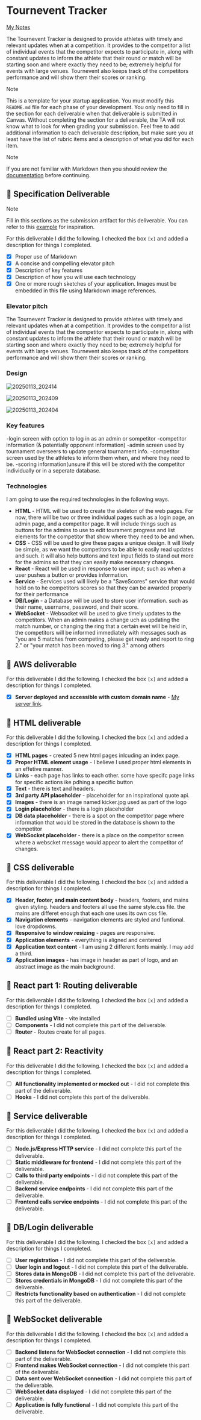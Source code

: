 # Tournevent Tracker

[My Notes](notes.md)

The Tournevent Tracker is designed to provide athletes with timely and relevant updates when at a competition. It provides to the competitor a list of individual events that the competitor expects to participate in, along with constant updates to inform the athlete that their round or match will be starting soon and where exactly they need to be; extremely helpful for events with large venues. Tournevent also keeps track of the competitors performance and will show them their scores or ranking.


> [!NOTE]
>  This is a template for your startup application. You must modify this `README.md` file for each phase of your development. You only need to fill in the section for each deliverable when that deliverable is submitted in Canvas. Without completing the section for a deliverable, the TA will not know what to look for when grading your submission. Feel free to add additional information to each deliverable description, but make sure you at least have the list of rubric items and a description of what you did for each item.

> [!NOTE]
>  If you are not familiar with Markdown then you should review the [documentation](https://docs.github.com/en/get-started/writing-on-github/getting-started-with-writing-and-formatting-on-github/basic-writing-and-formatting-syntax) before continuing.

## 🚀 Specification Deliverable

> [!NOTE]
>  Fill in this sections as the submission artifact for this deliverable. You can refer to this [example](https://github.com/webprogramming260/startup-example/blob/main/README.md) for inspiration.

For this deliverable I did the following. I checked the box `[x]` and added a description for things I completed.

- [x] Proper use of Markdown
- [x] A concise and compelling elevator pitch
- [x] Description of key features
- [x] Description of how you will use each technology
- [x] One or more rough sketches of your application. Images must be embedded in this file using Markdown image references.

### Elevator pitch

The Tournevent Tracker is designed to provide athletes with timely and relevant updates when at a competition. It provides to the competitor a list of individual events that the competitor expects to participate in, along with constant updates to inform the athlete that their round or match will be starting soon and where exactly they need to be; extremely helpful for events with large venues. Tournevent also keeps track of the competitors performance and will show them their scores or ranking.

### Design

![20250113_202414](https://github.com/user-attachments/assets/9684a88d-c867-4992-99df-21a16de82bdb)

![20250113_202409](https://github.com/user-attachments/assets/17b57e7f-140f-4c91-9030-fc5b81629eac)

![20250113_202404](https://github.com/user-attachments/assets/5ad0ddc5-9766-4601-91ca-e0b4a1dc3c69)

### Key features

-login screen with option to log in as an admin or sompetitor
-competitor information (& potentially opponent information)
-admin screen used by tournament overseers to update general tournament info.
-competitor screen used by the athletes to inform them when, and where they need to be.
-scoring information(unsure if this will be stored with the competitor individually or in a seperate database.

### Technologies

I am going to use the required technologies in the following ways.

- **HTML** - HTML will be used to create the skeleton of the web pages. For now, there will be two or three individual pages such as a login page, an admin page, and a competitor page. It will include things such as buttons for the admins to use to edit tourament progress and list elements for the competitor that show where they need to be and when.
- **CSS** - CSS will be used to give these pages a unique design. It will likely be simple, as we want the competitors to be able to easily read updates and such. it will also help buttons and text input fields to stand out more for the admins so that they can easily make necessary changes.
- **React** - React will be used in response to user input; such as when a user pushes a button or provides information.
- **Service** - Services used will likely be a "SaveScores" service that would hold on to he competitors scores so that they can be awarded properly for their performance
- **DB/Login** - a Database will be used to store user information. such as their name, username, password, and their score.
- **WebSocket** - Websocket will be used to give timely updates to the competitors. When an admin makes a change uch as updating the match number, or changing the ring that a certain evet will be held in, the competitors will be informed immediately with messages such as "you are 5 matches from competing, please get ready and report to ring 2." or "your match has been moved to ring 3." among others

## 🚀 AWS deliverable

For this deliverable I did the following. I checked the box `[x]` and added a description for things I completed.

- [x] **Server deployed and accessible with custom domain name** - [My server link](https://startup.timkaboti.com/).

## 🚀 HTML deliverable

For this deliverable I did the following. I checked the box `[x]` and added a description for things I completed.

- [x] **HTML pages** - created 5 new html pages inlcuding an index page.
- [x] **Proper HTML element usage** - I believe I used proper html elements in an effetive manner.
- [x] **Links** - each page has links to each other. some have specifc page links for specific actions ike pdhing a specific button
- [x] **Text** - there is text and headers.
- [x] **3rd party API placeholder** - placeholder for an inspirational quote api.
- [x] **Images** - there is an image named kicker.jpg used as part of the logo
- [x] **Login placeholder** - there is a login placeholder
- [x] **DB data placeholder** - there is a spot on the competitor page where information that would be stored in the database is shown to the competitor  
- [x] **WebSocket placeholder** - there is a place on the competitor screen where a webscket message would appear to alert the competitor of changes.

## 🚀 CSS deliverable

For this deliverable I did the following. I checked the box `[x]` and added a description for things I completed.

- [x] **Header, footer, and main content body** - headers, footers, and mains given styling. headers and footers all use the same style.css file. the mains are differet enough that each one uses its own css file.
- [x] **Navigation elements** - navigation elements are styled and funtional. love dropdowns.
- [x] **Responsive to window resizing** - pages are responsive.
- [x] **Application elements** - everything is aligned and centered
- [x] **Application text content** - I am using 2 different fonts mainly. I may add a third.
- [x] **Application images** - has image in header as part of logo, and an abstract image as the main background.

## 🚀 React part 1: Routing deliverable

For this deliverable I did the following. I checked the box `[x]` and added a description for things I completed.

- [ ] **Bundled using Vite** - vite installed
- [ ] **Components** - I did not complete this part of the deliverable.
- [ ] **Router** - Routes create for all pages.

## 🚀 React part 2: Reactivity

For this deliverable I did the following. I checked the box `[x]` and added a description for things I completed.

- [ ] **All functionality implemented or mocked out** - I did not complete this part of the deliverable.
- [ ] **Hooks** - I did not complete this part of the deliverable.

## 🚀 Service deliverable

For this deliverable I did the following. I checked the box `[x]` and added a description for things I completed.

- [ ] **Node.js/Express HTTP service** - I did not complete this part of the deliverable.
- [ ] **Static middleware for frontend** - I did not complete this part of the deliverable.
- [ ] **Calls to third party endpoints** - I did not complete this part of the deliverable.
- [ ] **Backend service endpoints** - I did not complete this part of the deliverable.
- [ ] **Frontend calls service endpoints** - I did not complete this part of the deliverable.

## 🚀 DB/Login deliverable

For this deliverable I did the following. I checked the box `[x]` and added a description for things I completed.

- [ ] **User registration** - I did not complete this part of the deliverable.
- [ ] **User login and logout** - I did not complete this part of the deliverable.
- [ ] **Stores data in MongoDB** - I did not complete this part of the deliverable.
- [ ] **Stores credentials in MongoDB** - I did not complete this part of the deliverable.
- [ ] **Restricts functionality based on authentication** - I did not complete this part of the deliverable.

## 🚀 WebSocket deliverable

For this deliverable I did the following. I checked the box `[x]` and added a description for things I completed.

- [ ] **Backend listens for WebSocket connection** - I did not complete this part of the deliverable.
- [ ] **Frontend makes WebSocket connection** - I did not complete this part of the deliverable.
- [ ] **Data sent over WebSocket connection** - I did not complete this part of the deliverable.
- [ ] **WebSocket data displayed** - I did not complete this part of the deliverable.
- [ ] **Application is fully functional** - I did not complete this part of the deliverable.
